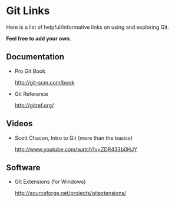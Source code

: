 Git Links
=========

Here is a list of helpful/informative links on using and exploring Git.

__Feel free to add your own__.


Documentation
-------------

* Pro Git Book

  http://git-scm.com/book

* Git Reference

  http://gitref.org/


Videos
------

* Scott Chacon, Intro to Git (more than the basics)

  http://www.youtube.com/watch?v=ZDR433b0HJY


Software
--------

* Git Extensions (for Windows)

  http://sourceforge.net/projects/gitextensions/


